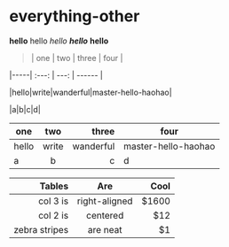 # everything-other

**hello** hello
*hello*
***hello***
****hello****


>| one | two |  three  | four              |

|-----| :---: |  ---: |  ------  |

|hello|write|wanderful|master-hello-haohao|

|a|b|c|d|


| one | two |  three  | four              |
|-----| :---: |  ---: |  ------  |
|hello|write|wanderful|master-hello-haohao|
|a|b|c|d|


| Tables        | Are           | Cool  |
| -------------:|:-------------:| -----:|
| col 3 is      | right-aligned | $1600 |
| col 2 is      | centered      |   $12 |
| zebra stripes | are neat      |    $1 |
